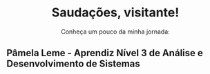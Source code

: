 <p align="center">
  <h1 align="center">Saudações, visitante!</h1>
</p>
  <p align="center">Conheça um pouco da minha jornada:</p>
  
## Pâmela Leme - Aprendiz Nível 3 de Análise e Desenvolvimento de Sistemas
